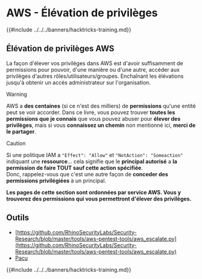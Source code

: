 # AWS - Élévation de privilèges

{{#include ../../../banners/hacktricks-training.md}}

## Élévation de privilèges AWS

La façon d'élever vos privilèges dans AWS est d'avoir suffisamment de permissions pour pouvoir, d'une manière ou d'une autre, accéder aux privilèges d'autres rôles/utilisateurs/groupes. Enchaînant les élévations jusqu'à obtenir un accès administrateur sur l'organisation.

> [!WARNING]
> AWS a **des centaines** (si ce n'est des milliers) de **permissions** qu'une entité peut se voir accorder. Dans ce livre, vous pouvez trouver **toutes les permissions que je connais** que vous pouvez abuser pour **élever des privilèges**, mais si vous **connaissez un chemin** non mentionné ici, **merci de le partager**.

> [!CAUTION]
> Si une politique IAM a `"Effect": "Allow"` et `"NotAction": "Someaction"` indiquant une **ressource**... cela signifie que le **principal autorisé** a **la permission de faire TOUT sauf cette action spécifiée**.\
> Donc, rappelez-vous que c'est une autre façon de **conceder des permissions privilégiées** à un principal.

**Les pages de cette section sont ordonnées par service AWS. Vous y trouverez des permissions qui vous permettront d'élever des privilèges.**

## Outils

- [https://github.com/RhinoSecurityLabs/Security-Research/blob/master/tools/aws-pentest-tools/aws_escalate.py](https://github.com/RhinoSecurityLabs/Security-Research/blob/master/tools/aws-pentest-tools/aws_escalate.py)
- [Pacu](https://github.com/RhinoSecurityLabs/pacu)

{{#include ../../../banners/hacktricks-training.md}}
